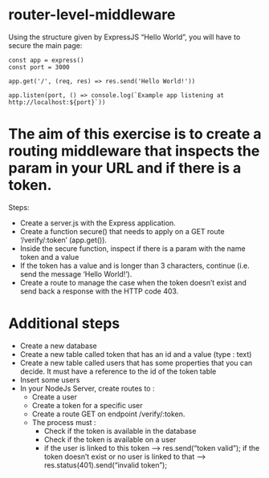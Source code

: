 # router-level-middleware

Using the structure given by ExpressJS “Hello World”, you will have to secure the main page: 

```const express = require('express')
const app = express()
const port = 3000
  
app.get('/', (req, res) => res.send('Hello World!'))
  
app.listen(port, () => console.log(`Example app listening at http://localhost:${port}`))
```

# The aim of this exercise is to create a routing middleware that inspects the param in your URL and if there is a token. 

 

Steps: 
- Create a server.js with the Express application. 
- Create a function secure() that needs to apply on a GET route ‘/verify/:token’ (app.get()). 
- Inside the secure function, inspect if there is a param with the name token and a value
- If the token has a value and is longer than 3 characters, continue (i.e. send the message ‘Hello World!’).
- Create a route to manage the case when the token doesn’t exist and send back a response with the HTTP code 403.  
 

# Additional steps
- Create a new database
- Create a new table called token that has an id and a value (type : text) 
- Create a new table called users that has some properties that you can decide. It must have a reference to the id of the token table
-  Insert some users 
- In your NodeJs Server, create routes to :
  - Create a user
  - Create a token for a specific user
  - Create a route GET on endpoint /verify/:token. 
  - The process must :
    - Check if the token is available in the database
    - Check if the token is available on a user
    - if the user is linked to this token –> res.send(“token valid”);
if the token doesn’t exist or no user is linked to that –> res.status(401).send(“invalid token”);
